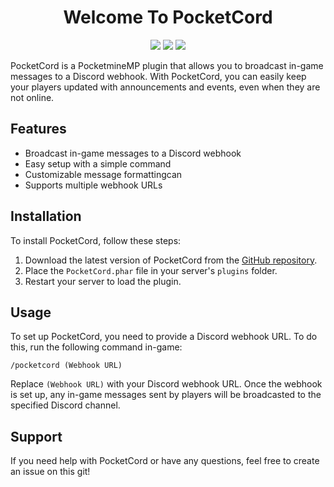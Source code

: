 <h1 align="center">Welcome To PocketCord</h1>

<p align="center">
  <img src="https://img.shields.io/badge/PHP-v7.2.7%2B-blue" />
  <img src="https://img.shields.io/badge/PocketMineMP-v4.0.0%2B-blue" />
  <img src="https://img.shields.io/badge/License-MIT-orange" />
</p>

PocketCord is a PocketmineMP plugin that allows you to broadcast in-game messages to a Discord webhook. With PocketCord, you can easily keep your players updated with announcements and events, even when they are not online. 

## Features

- Broadcast in-game messages to a Discord webhook
- Easy setup with a simple command
- Customizable message formattingcan 
- Supports multiple webhook URLs

## Installation

To install PocketCord, follow these steps:

1. Download the latest version of PocketCord from the [GitHub repository](https://github.com/CJMustard1452/PocketCord/releases/tag/Newest).
2. Place the `PocketCord.phar` file in your server's `plugins` folder.
3. Restart your server to load the plugin.

## Usage

To set up PocketCord, you need to provide a Discord webhook URL. To do this, run the following command in-game:

```/pocketcord (Webhook URL)```

Replace `(Webhook URL)` with your Discord webhook URL. Once the webhook is set up, any in-game messages sent by players will be broadcasted to the specified Discord channel.

## Support

If you need help with PocketCord or have any questions, feel free to create an issue on this git!
